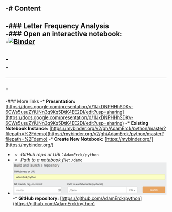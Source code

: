 -# Content
-
-### Letter Frequency Analysis   
-### Open an interactive notebook:   
-[![Binder](https://mybinder.org/badge.svg)](https://mybinder.org/v2/gh/AdamErck/python/master?filepath=%2Fdemo)
-
-<br>
-<hr>
-<br>
-
-### More links
-* **Presentation:** [https://docs.google.com/presentation/d/1IJkDNPHHhSDKv-6CWs5usuZYiUNn3q9Kq5DtK4EE2DI/edit?usp=sharing](https://docs.google.com/presentation/d/1IJkDNPHHhSDKv-6CWs5usuZYiUNn3q9Kq5DtK4EE2DI/edit?usp=sharing)
-* **Existing Notebook Instance:** [https://mybinder.org/v2/gh/AdamErck/python/master?filepath=%2Fdemo](https://mybinder.org/v2/gh/AdamErck/python/master?filepath=%2Fdemo)
-* **Create New Notebook:** [https://mybinder.org/](https://mybinder.org/)
-    * _GitHub repo or URL:_ `AdamErck/python`  
-    * _Path to a notebook file:_ `/demo`
-    ![MyBinder.org](mybinder.png)
-* **GitHub repository:** [https://github.com/AdamErck/python](https://github.com/AdamErck/python)
